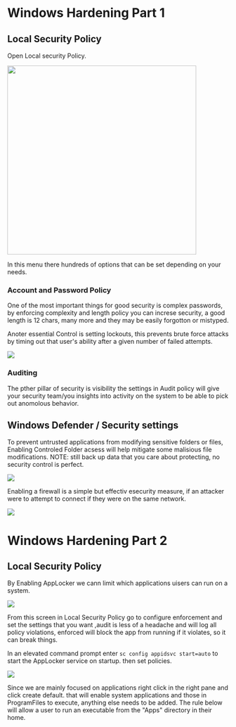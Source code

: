 # Windows Hardening Part 1

## Local Security Policy

Open Local security Policy.

<img src="file:///home/acalkins/.var/app/com.github.marktext.marktext/config/marktext/images/2021-08-10-20-53-49-image.png" title="" alt="" width="430">

In this menu there hundreds of options that can be set depending on your needs.

### Account and Password Policy

One of the most important things for good security is complex passwords, by enforcing complexity and length policy you can increse security, a good length is 12 chars, many more and they may be easily forgotton or mistyped.

Anoter essential Control is setting lockouts, this prevents brute force attacks by timing out that user's ability after a given number of failed attempts.

![](/home/acalkins/.var/app/com.github.marktext.marktext/config/marktext/images/2021-08-10-20-59-25-image.png)

### Auditing

The pther pillar of security is visibility the settings in Audit policy will give your security team/you insights into activity on the system to be able to pick out anomolous behavior.

## Windows Defender / Security settings

To prevent untrusted applications from modifying sensitive folders or files, Enabling Controled Folder acsess will help mitigate some malisious file modifications. NOTE: still back up data that you care about protecting, no security control is perfect.

![](/home/acalkins/.var/app/com.github.marktext.marktext/config/marktext/images/2021-08-10-21-05-46-image.png)

Enabling a firewall is a simple but effectiv esecurity measure, if an attacker were to attempt to connect if they were on the same network.

![](/home/acalkins/.var/app/com.github.marktext.marktext/config/marktext/images/2021-08-10-21-07-59-image.png)

# Windows Hardening Part 2

## Local Security Policy

By Enabling AppLocker we cann limit which applications uisers can run on a system.

![](/home/acalkins/.var/app/com.github.marktext.marktext/config/marktext/images/2021-08-10-23-13-53-image.png)

From this screen in Local Security Policy go to configure enforcement and set the settings that you want ,audit is less of a headache and will log all policy violations, enforced will block the app from running if it violates, so it can break things.

In an elevated command prompt enter `sc config appidsvc start=auto` to start the AppLocker service on startup. then set policies.

![](/home/acalkins/.var/app/com.github.marktext.marktext/config/marktext/images/2021-08-10-23-18-39-image.png)

Since we are mainly focused on applications right click in the right pane and click create default. that will enable system applications and those in ProgramFiles to execute, anything else needs to be added. The rule below will allow a user to run an executable from the "Apps" directory in their home.


